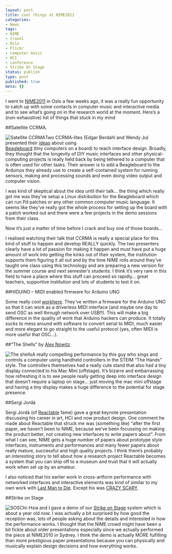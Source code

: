 ```yaml
---
layout: post
title: cool things at NIME2011
categories:
- News
tags:
- NIME
- travel
- Oslo
- Flickr
- computer music
- HCI
- conference
- Strike On Stage
status: publish
type: post
published: true
meta: {}
---
```


I went to 
[NIME2011](http://www.nime2011.org/) in Oslo a few weeks ago, it was a really fun opportunity to catch up with some contacts in computer music and interactive media and to see what’s going on in the research world at the moment. Here’s a (non-exhaustive) list of things that stuck in my mind

##Satellite CCRMA.


![Satellite CCRMA](http://farm6.static.flickr.com/5034/5885840133_f1f9af3661.jpg)Two CCRMA-lites (Edgar Berdahl and Wendy Ju) presented their 
[ideas](https://ccrma.stanford.edu/~eberdahl/Satellite/) about using  
[Beagleboard](http://beagleboard.org/) (tiny computers on a board) to teach interface design. Broadly, they thought that the longevity of DIY music interfaces and other physical-computing projects is really held back by being tethered to a computer that is often used for other tasks. Their answer is to add a Beagleboard to the Arduinos they already use to create a self-contained system for running sensors, making and processing sounds and even doing video output and computer vision.

I was kind of skeptical about the idea until their talk… the thing which really got me was they’ve setup a Linux distribution for the Beagleboard which can run Pd patches or any other common computer music language. It seems like they’ve really got the whole process for setting up the board with a patch worked out and there were a few projects in the demo sessions from their class.

Now it’s just a matter of time before I crack and buy one of those boards…

I realised watching their talk that CCRMA is really a special place for this kind of stuff to happen and develop REALLY quickly. The two presenters clearly have a lot of passion for making it happen and must have put a huge amount of work into getting the kinks out of their system, the institution supports them figuring it all out and by the time NIME rolls around they’ve taught one class using this technology and are preparing a new version for the summer course and next semester’s students. I think it’s very rare in this field to have a place where this stuff can proceed so rapidly… great teachers, supportive institution and lots of students to test it on.

##HIDUINO – MIDI enabled firmware for Arduino UNO


Some really cool 
[work](http://mtiid.calarts.edu/research/hiduino)[here](http://code.google.com/p/hiduino/). They’ve written a firmware for the Arduino UNO so that it can work as a driverless MIDI interface (and maybe one day to send OSC as well through network over USB!!). This will make a big difference in the quality of work that Arduino hackers can produce. It totally sucks to mess around with software to convert serial to MIDI, much easier and more elegant to go straight to the useful protocol (yes, often MIDI is more useful that OSC…).

##“The Shells” by 
[Alex Nowitz](http://www.nowitz.de/)


![The shells](http://farm7.static.flickr.com/6004/5886405510_7d55e5a38a.jpg)A really compelling performance by this guy who sings and controls a computer using handheld controllers in the STEIM “The Hands” style. The controllers themselves had a really cute stand that also had a tiny display connected to his Mac Mini (offstage). It’s bizarre and embarrassing how refreshing it is to see people really getting deep into interface design that doesn’t require a laptop on stage… just moving the mac mini offstage and having a tiny display makes a huge difference to the potential for stage presence.

##Sergi Jordà


Sergi Jordà (of 
[Reactable](http://www.reactable.com/) fame) gave a great keynote presentation discussing his career in art, HCI and now product design. One comment he made about Reactable that struck me was (something like) “after the first paper, we haven’t been to NIME, because we’ve been focussing on making the product better, not creating new interfaces to write papers about”. From what I can see, NIME gets a huge number of papers about prototype style interfaces, instruments and performances and many fewer papers about really mature, successful and high quality projects. I think there’s probably an interesting story to tell about how a research project Reactable becomes a system that you can ship off to a museum and trust that it will actually work when set up by an amateur.

I also noticed that his earlier work in cross-artform performance with networked interfaces and interactive elements was kind of similar to my own work with 
[Last Man to Die](http://www.lastmantodie.net/). Except his was 
[CRAZY SCARY](http://www.youtube.com/watch?v=Wabsr8Eouts).

##Strike on Stage


![SOS](http://farm6.static.flickr.com/5158/5886406746_e9576e5b2a.jpg)Chi-Hsia and I gave a demo of our 
[Strike on Stage](https://charles-martin.squarespace.com/strikeonstage) system which is about a year old now. I was actually a bit surprised by how good the reception was, lots of people asking about the details and interested in how the performance works. I thought that the NIME crowd might have been a bit fickle about older presentations especially since we actually performed the piece at NIME2010 in Sydney. I think the demo is actually MORE fulfilling than more prestigious paper presentations because you can physically and musically explain design decisions and how everything works.
